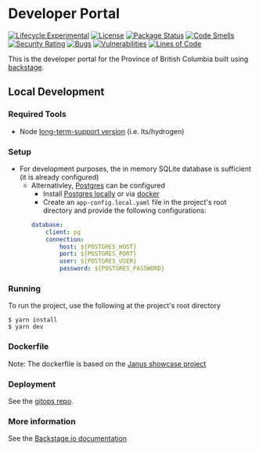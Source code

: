 # Developer Portal

[![Lifecycle:Experimental](https://img.shields.io/badge/Lifecycle-Experimental-339999)](https://github.com/bcgov/repomountie/blob/master/doc/lifecycle-badges.md)
[![License](https://img.shields.io/badge/License-Apache%202.0-blue.svg)](LICENSE)
[![Package Status](https://github.com/bcgov/developer-portal/actions/workflows/build-and-deploy.yaml/badge.svg)](https://github.com/bcgov/developer-portal/actions/workflows/build-and-deploy.yaml)
[![Code Smells](https://sonarcloud.io/api/project_badges/measure?project=bcgov_developer-portal&metric=code_smells)](https://sonarcloud.io/summary/new_code?id=bcgov_developer-portal)
[![Security Rating](https://sonarcloud.io/api/project_badges/measure?project=bcgov_developer-portal&metric=security_rating)](https://sonarcloud.io/summary/new_code?id=bcgov_developer-portal)
[![Bugs](https://sonarcloud.io/api/project_badges/measure?project=bcgov_developer-portal&metric=bugs)](https://sonarcloud.io/summary/new_code?id=bcgov_developer-portal)
[![Vulnerabilities](https://sonarcloud.io/api/project_badges/measure?project=bcgov_developer-portal&metric=vulnerabilities)](https://sonarcloud.io/summary/new_code?id=bcgov_developer-portal)
[![Lines of Code](https://sonarcloud.io/api/project_badges/measure?project=bcgov_developer-portal&metric=ncloc)](https://sonarcloud.io/summary/new_code?id=bcgov_developer-portal)

This is the developer portal for the Province of British Columbia built using [backstage](https://backstage.io). 

## Local Development

### Required Tools
* Node [long-term-support version](https://nodejs.dev/en/about/releases/) (i.e. lts/hydrogen)

### Setup
* For development purposes, the in memory SQLite database is sufficient (it is already configured)
    * Alternativley, [Postgres](https://www.postgresql.org) can be configured 
        * Install [Postgres locally](https://www.postgresql.org/download/) or via [docker](https://hub.docker.com/_/postgres)
        * Create an `app-config.local.yaml` file in the project's root directory and provide the following configurations:
        ```yaml
        database:
            client: pg
            connection:
                host: ${POSTGRES_HOST}
                port: ${POSTGRES_PORT}
                user: ${POSTGRES_USER}
                password: ${POSTGRES_PASSWORD}
        ```

### Running
To run the project, use the following at the project's root directory
```
$ yarn install
$ yarn dev
```
### Dockerfile 
Note: The dockerfile is based on the [Janus showcase project](https://github.com/janus-idp/backstage-showcase/)


### Deployment 
See the [gitops repo](https://github.com/bcgov-c/tenant-gitops-f5ff48).

### More information
See the [Backstage.io documentation](https://backstage.io/docs/getting-started/)